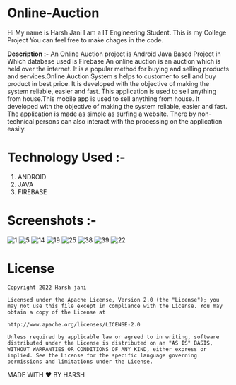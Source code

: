 # Online-Auction

Hi My name is Harsh Jani I am a IT Engineering Student.
This is my College Project You can feel free to make chages in the code.

**Description :-**
An Online Auction project is Android Java Based Project in Which database used is Firebase An online auction is an auction which is held over the internet. It is a popular method for buying and selling products and services.Online Auction System s helps to customer to sell and buy product in best price. It is developed with the objective of making the system reliable, easier and fast. This application is used to sell  anything  from house.This mobile app is used to sell  anything  from house.
It developed with the objective of making the system reliable, easier and fast. The application is made as simple as surfing a website. There by non-technical persons can also interact with the processing on the application easily.

# Technology Used :-

1. ANDROID
2. JAVA
3. FIREBASE


# Screenshots :-

![1](https://user-images.githubusercontent.com/61573985/179350800-d11afa31-2820-4137-aaac-134d97425ff8.jpeg)
![5](https://user-images.githubusercontent.com/61573985/179351036-ce12c7c1-ab51-48f9-9ad8-901d85aa52a3.jpeg)
![14](https://user-images.githubusercontent.com/61573985/179351042-6e882e64-51f5-4097-82a6-7e2931b01a32.jpeg)
![19](https://user-images.githubusercontent.com/61573985/179351046-90703efb-a2f1-4093-99de-03c574958167.jpeg)
![25](https://user-images.githubusercontent.com/61573985/179351054-4a88df1c-25d3-4b56-9959-0a90ff0ec288.jpeg)
![38](https://user-images.githubusercontent.com/61573985/179351061-b5b628a7-8584-436d-892d-b0583d7a46ce.jpeg)
![39](https://user-images.githubusercontent.com/61573985/179351067-ea0866de-7a47-4fd4-92f2-217d461d2a75.jpeg)
![22](https://user-images.githubusercontent.com/61573985/179351071-cdd08b03-4fcb-4bc6-9912-61684445cc1c.jpeg)

# License

    Copyright 2022 Harsh jani

    Licensed under the Apache License, Version 2.0 (the "License"); you may not use this file except in compliance with the License. You may obtain a copy of the License at

    http://www.apache.org/licenses/LICENSE-2.0
   
    Unless required by applicable law or agreed to in writing, software distributed under the License is distributed on an "AS IS" BASIS, WITHOUT WARRANTIES OR CONDITIONS OF ANY KIND, either express or implied. See the License for the specific language governing permissions and limitations under the License.


 MADE WITH :heart: BY HARSH
